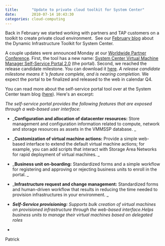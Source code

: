 ```yaml
---
title:      "Update to private cloud toolkit for System Center"
date:       2010-07-14 10:43:30
categories: cloud-computing
---
```

Back in February we started working with partners and TAP customers on a toolkit to create private cloud environment.  See our [February blog](http://blogs.technet.com/b/ddcalliance/archive/2010/02/16/dynamic-infrastructure-toolkit-for-system-center-dit-sc-sneak-peek-into-on-boarding.aspx) about the Dynamic Infrastructure Toolkit for System Center.

A couple updates were announced Monday at our [Worldwide Partner Conference](http://digitalwpc.com/). First, the tool has a new name: [System Center Virtual Machine Manager Self-Service Portal 2.0](http://www.microsoft.com/virtualization/en/us/private-cloud.aspx) (the portal). Second, we reached the release candidate milestone. You can download it [here](http://www.microsoft.com/downloads/details.aspx?FamilyID=fef38539-ae5a-462b-b1c9-9a02238bb8a7&displaylang=en). _A release candidate milestone means it ’s feature complete, and is nearing completion._ We expect the portal to be finalized and released to the web in calendar Q4.

You can read more about the self-service portal tool over at the System Center team blog ([here](http://blogs.technet.com/b/systemcenter/archive/2010/07/13/microsoft-system-center-virtual-machine-manager-self-service-portal-2-0-release-candidate-now-available.aspx "System Center team blog about SCVMM SSP")). Here's an excerpt:

_The self-service portal provides the following features that are exposed through a web-based user interface:_

  * _**Configuration and allocation of datacenter resources:** Store management and configuration information related to compute, network and storage resources as assets in the VMMSSP database. _
  * _**Customization of virtual machine actions:** Provide a simple web-based interface to extend the default virtual machine actions; for example, you can add scripts that interact with Storage Area Networks for rapid deployment of virtual machines. _
  * _**Business unit on-boarding:** Standardized forms and a simple workflow for registering and approving or rejecting business units to enroll in the portal. _
  * _**Infrastructure request and change management:** Standardized forms and human-driven workflow that results in reducing the time needed to provision infrastructures in your environment. _
  * _**Self-Service provisioning:** Supports bulk creation of virtual machines on provisioned infrastructure through the web-based interface.Helps business units to manage their virtual machines based on delegated roles_



  * 


Patrick
